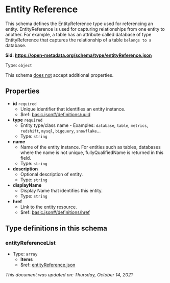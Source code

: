 # Entity Reference

This schema defines the EntityReference type used for referencing an entity. EntityReference is used for capturing relationships from one entity to another. For example, a table has an attribute called database of type EntityReference that captures the relationship of a table `belongs to a` database.

**$id: https://open-metadata.org/schema/type/entityReference.json**

Type: `object`

This schema <u>does not</u> accept additional properties.

## Properties
 - **id** `required`
   - Unique identifier that identifies an entity instance.
   - $ref: [basic.json#/definitions/uuid](basic.md#uuid)
 - **type** `required`
   - Entity type/class name - Examples: `database`, `table`, `metrics`, `redshift`, `mysql`, `bigquery`, `snowflake`...
   - Type: `string`
 - **name**
   - Name of the entity instance. For entities such as tables, databases where the name is not unique, fullyQualifiedName is returned in this field.
   - Type: `string`
 - **description**
   - Optional description of entity.
   - Type: `string`
 - **displayName**
   - Display Name that identifies this entity.
   - Type: `string`
 - **href**
   - Link to the entity resource.
   - $ref: [basic.json#/definitions/href](basic.md#href)


## Type definitions in this schema
### entityReferenceList

 - Type: `array`
   - **Items**
   - $ref: [entityReference.json](entityreference.md)



_This document was updated on: Thursday, October 14, 2021_